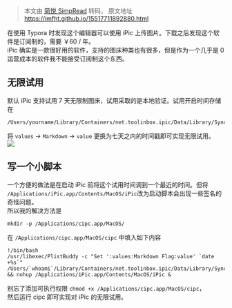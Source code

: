 > 本文由 [简悦 SimpRead](http://ksria.com/simpread/) 转码， 原文地址 https://imfht.github.io/15517711892880.html

在使用 Typora 时发现这个编辑器可以使用 iPic 上传图片。下载之后发现这个软件是订阅制的，需要 ￥60 / 年。  
iPic 确实是一款很好用的软件，支持的图床种类也有很多，但是作为一个几乎是 0 运营成本的软件我不能接受订阅制这个东西。

无限试用
----

默认 iPic 支持试用 7 天无限制图床，试用采取的是本地验证。试用开启时间存储在

```shell
/Users/yourname/Library/Containers/net.toolinbox.ipic/Data/Library/SyncedPreferences/net.toolinbox.ipic.plist
```

将 `values` -> `Markdown` -> `value` 更换为七天之内的时间戳即可实现无限试用。  
![](http://sylarimage.oss-cn-shenzhen.aliyuncs.com/2019-07-08-145431.png)

写一个小脚本
------

一个方便的做法是在启动 iPic 前将这个试用时间调到一个最近的时间。但将 `/Applications/iPic.app/Contents/MacOS/iPic`改为启动脚本会出现一些签名的奇怪问题。  
所以我的解决方法是

```shell
mkdir -p /Applications/cipc.app/MacOS/
```

在 `/Applications/cipc.app/MacOS/cipc` 中填入如下内容

```shell
!/bin/bash
/usr/libexec/PlistBuddy -c "Set ':values:Markdown Flag:value' `date +%s`" /Users/`whoami`/Library/Containers/net.toolinbox.ipic/Data/Library/SyncedPreferences/net.toolinbox.ipic.plist && nohup /Applications/iPic.app/Contents/MacOS/iPic &
```

别忘了添加可执行权限 `chmod +x /Applications/cipc.app/MacOS/cipc`，  
然后运行 cipc 即可实现对 iPic 的无限试用。